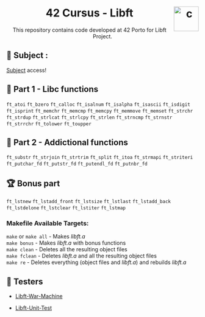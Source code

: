 <h1 align="center">42 Cursus - Libft <img src="https://imgur.com/MbpYAc0.png" alt="c" align="right" width="65" height="65"/></h1>
<p align="center">This repository contains code developed at 42 Porto for Libft Project.</p>
<h2 align="left"> 📄 Subject : </h2>
<a href="https://github.com/Prreir/Libft_42/blob/main/Extra/Subject.pdf" >Subject</a> access!

<h2 align="left">🥇 Part 1 - Libc functions</h2>

`ft_atoi` `ft_bzero` `ft_calloc` `ft_isalnum` `ft_isalpha` `ft_isascii` `ft_isdigit` `ft_isprint` `ft_memchr` `ft_memcmp` `ft_memcpy` `ft_memmove` `ft_memset` `ft_strchr` `ft_strdup` `ft_strlcat` `ft_strlcpy` `ft_strlen` `ft_strncmp` `ft_strnstr` `ft_strrchr` `ft_tolower` `ft_toupper`

<h2 align="left">🥈 Part 2 - Addictional functions</h2>

`ft_substr` `ft_strjoin` `ft_strtrim` `ft_split` `ft_itoa` `ft_strmapi` `ft_striteri` `ft_putchar_fd` `ft_putstr_fd` `ft_putendl_fd` `ft_putnbr_fd`

<h2 align="left">🏆 Bonus part</h2>

`ft_lstnew` `ft_lstadd_front` `ft_lstsize` `ft_lstlast` `ft_lstadd_back` `ft_lstdelone` `ft_lstclear` `ft_lstiter` `ft_lstmap`

### Makefile Available Targets:
`make` or `make all` - Makes _libft.a_  
`make bonus` - Makes _libft.a_ with bonus functions  
`make clean` - Deletes all the resulting object files  
`make fclean` - Deletes _libft.a_ and all the resulting object files  
`make re` - Deletes everything (object files and _libft.a_) and rebuilds _libft.a_

<h2 align="left">📝 Testers</h2>

- [Libft-War-Machine](https://github.com/y3ll0w42/libft-war-machine)

- [Libft-Unit-Test](https://github.com/alelievr/libft-unit-test) 
